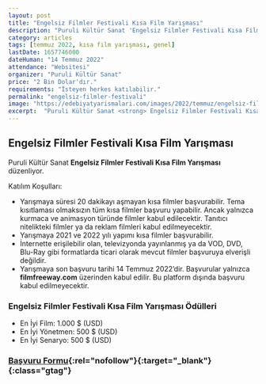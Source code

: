 ```yaml
---
layout: post
title: "Engelsiz Filmler Festivali Kısa Film Yarışması"
description: "Puruli Kültür Sanat 'Engelsiz Filmler Festivali Kısa Film Yarışması' düzenliyor."
category: articles
tags: [temmuz 2022, kısa film yarışması, genel]
lastDate: 1657746000
dateHuman: "14 Temmuz 2022"
attendance: "Websitesi"
organizer: "Puruli Kültür Sanat"
price: "2 Bin Dolar'dır."
requirements: "İsteyen herkes katılabilir."
permalink: "engelsiz-filmler-festivali"
image: "https://edebiyatyarismalari.com/images/2022/temmuz/engelsiz-filmler-festivali.jpg"
excerpt:  "Puruli Kültür Sanat <strong> Engelsiz Filmler Festivali Kısa Film Yarışması </strong> düzenliyor."
---
```


## Engelsiz Filmler Festivali Kısa Film Yarışması
Puruli Kültür Sanat **Engelsiz Filmler Festivali Kısa Film Yarışması** düzenliyor.  

Katılım Koşulları:
- Yarışmaya süresi 20 dakikayı aşmayan kısa filmler başvurabilir. Tema kısıtlaması olmaksızın tüm kısa filmler başvuru yapabilir. Ancak yalnızca kurmaca ve animasyon türünde filmler kabul edilecektir. Tanıtıcı nitelikteki filmler ya da reklam filmleri kabul edilmeyecektir.
- Yarışmaya 2021 ve 2022 yılı yapımı kısa filmler başvurabilir.
- İnternette erişilebilir olan, televizyonda yayınlanmış ya da VOD, DVD, Blu-Ray gibi formatlarda ticari olarak mevcut filmler başvuruya elverişli değildir.
- Yarışmaya son başvuru tarihi 14 Temmuz 2022’dir. Başvurular yalnızca **filmfreeway.com** üzerinden kabul edilir. Bu platform dışında başvuru kabul edilmeyecektir.


### Engelsiz Filmler Festivali Kısa Film Yarışması Ödülleri
- En İyi Film: 1.000 $ (USD)
- En İyi Yönetmen: 500 $ (USD) 
- En İyi Senaryo: 500 $ (USD) 


### [Başvuru Formu](filmfreeway.com/?ref=edebiyatyarismalari.com){:rel="nofollow"}{:target="_blank"}{:class="gtag"}